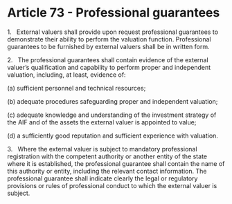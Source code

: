# Article 73 - Professional guarantees


1.   External valuers shall provide upon request professional guarantees to demonstrate their ability to perform the valuation function. Professional guarantees to be furnished by external valuers shall be in written form.

2.   The professional guarantees shall contain evidence of the external valuer’s qualification and capability to perform proper and independent valuation, including, at least, evidence of:

(a) sufficient personnel and technical resources;

(b) adequate procedures safeguarding proper and independent valuation;

(c) adequate knowledge and understanding of the investment strategy of the AIF and of the assets the external valuer is appointed to value;

(d) a sufficiently good reputation and sufficient experience with valuation.

3.   Where the external valuer is subject to mandatory professional registration with the competent authority or another entity of the state where it is established, the professional guarantee shall contain the name of this authority or entity, including the relevant contact information. The professional guarantee shall indicate clearly the legal or regulatory provisions or rules of professional conduct to which the external valuer is subject.
